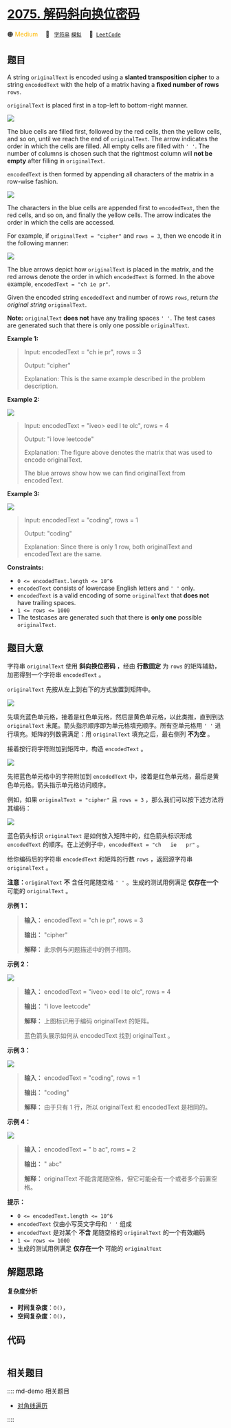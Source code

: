 # [2075. 解码斜向换位密码](https://leetcode.com/problems/decode-the-slanted-ciphertext)

🟠 <font color=#ffb800>Medium</font>&emsp; 🔖&ensp; [`字符串`](/leetcode/outline/tag/string.md) [`模拟`](/leetcode/outline/tag/simulation.md)&emsp; 🔗&ensp;[`LeetCode`](https://leetcode.com/problems/decode-the-slanted-ciphertext)


## 题目

A string `originalText` is encoded using a **slanted transposition cipher** to
a string `encodedText` with the help of a matrix having a **fixed number of
rows** `rows`.

`originalText` is placed first in a top-left to bottom-right manner.

![](https://assets.leetcode.com/uploads/2021/11/07/exa11.png)

The blue cells are filled first, followed by the red cells, then the yellow
cells, and so on, until we reach the end of `originalText`. The arrow
indicates the order in which the cells are filled. All empty cells are filled
with `' '`. The number of columns is chosen such that the rightmost column
will **not be empty** after filling in `originalText`.

`encodedText` is then formed by appending all characters of the matrix in a
row-wise fashion.

![](https://assets.leetcode.com/uploads/2021/11/07/exa12.png)

The characters in the blue cells are appended first to `encodedText`, then the
red cells, and so on, and finally the yellow cells. The arrow indicates the
order in which the cells are accessed.

For example, if `originalText = "cipher"` and `rows = 3`, then we encode it in
the following manner:

![](https://assets.leetcode.com/uploads/2021/10/25/desc2.png)

The blue arrows depict how `originalText` is placed in the matrix, and the red
arrows denote the order in which `encodedText` is formed. In the above
example, `encodedText = "ch ie pr"`.

Given the encoded string `encodedText` and number of rows `rows`, return _the
original string_ `originalText`.

**Note:** `originalText` **does not** have any trailing spaces `' '`. The test
cases are generated such that there is only one possible `originalText`.



**Example 1:**

> Input: encodedText = "ch   ie   pr", rows = 3
> 
> Output: "cipher"
> 
> Explanation: This is the same example described in the problem description.

**Example 2:**

![](https://assets.leetcode.com/uploads/2021/10/26/exam1.png)

> Input: encodedText = "iveo> 
> eed   l te   olc", rows = 4
> 
> Output: "i love leetcode"
> 
> Explanation: The figure above denotes the matrix that was used to encode originalText. 
> 
> The blue arrows show how we can find originalText from encodedText.

**Example 3:**

![](https://assets.leetcode.com/uploads/2021/10/26/eg2.png)

> Input: encodedText = "coding", rows = 1
> 
> Output: "coding"
> 
> Explanation: Since there is only 1 row, both originalText and encodedText are the same.

**Constraints:**

  * `0 <= encodedText.length <= 10^6`
  * `encodedText` consists of lowercase English letters and `' '` only.
  * `encodedText` is a valid encoding of some `originalText` that **does not** have trailing spaces.
  * `1 <= rows <= 1000`
  * The testcases are generated such that there is **only one** possible `originalText`.


## 题目大意

字符串 `originalText` 使用 **斜向换位密码** ，经由 **行数固定** 为 `rows` 的矩阵辅助，加密得到一个字符串
`encodedText` 。

`originalText` 先按从左上到右下的方式放置到矩阵中。

![](https://assets.leetcode.com/uploads/2021/11/07/exa11.png)

先填充蓝色单元格，接着是红色单元格，然后是黄色单元格，以此类推，直到到达 `originalText` 末尾。箭头指示顺序即为单元格填充顺序。所有空单元格用
`' '` 进行填充。矩阵的列数需满足：用 `originalText` 填充之后，最右侧列 **不为空** 。

接着按行将字符附加到矩阵中，构造 `encodedText` 。

![](https://assets.leetcode.com/uploads/2021/11/07/exa12.png)

先把蓝色单元格中的字符附加到 `encodedText` 中，接着是红色单元格，最后是黄色单元格。箭头指示单元格访问顺序。

例如，如果 `originalText = "cipher"` 且 `rows = 3` ，那么我们可以按下述方法将其编码：

![](https://assets.leetcode.com/uploads/2021/10/25/desc2.png)

蓝色箭头标识 `originalText` 是如何放入矩阵中的，红色箭头标识形成 `encodedText` 的顺序。在上述例子中，`encodedText
= "ch   ie   pr"` 。

给你编码后的字符串 `encodedText` 和矩阵的行数 `rows` ，返回源字符串 `originalText` 。

**注意：**`originalText` **不** 含任何尾随空格 `' '` 。生成的测试用例满足 **仅存在一个** 可能的
`originalText` 。



**示例 1：**

> 
> 
> 
> 
> 
> **输入：** encodedText = "ch   ie   pr", rows = 3
> 
> **输出：** "cipher"
> 
> **解释：** 此示例与问题描述中的例子相同。
> 
> 

**示例 2：**

![](https://assets.leetcode.com/uploads/2021/10/26/exam1.png)

> 
> 
> 
> 
> 
> **输入：** encodedText = "iveo> 
> eed   l te   olc", rows = 4
> 
> **输出：** "i love leetcode"
> 
> **解释：** 上图标识用于编码 originalText 的矩阵。 
> 
> 蓝色箭头展示如何从 encodedText 找到 originalText 。
> 
> 

**示例 3：**

![](https://assets.leetcode.com/uploads/2021/10/26/eg2.png)

> 
> 
> 
> 
> 
> **输入：** encodedText = "coding", rows = 1
> 
> **输出：** "coding"
> 
> **解释：** 由于只有 1 行，所以 originalText 和 encodedText 是相同的。
> 
> 

**示例 4：**

![](https://assets.leetcode.com/uploads/2021/10/26/exam3.png)

> 
> 
> 
> 
> 
> **输入：** encodedText = " b  ac", rows = 2
> 
> **输出：** " abc"
> 
> **解释：** originalText 不能含尾随空格，但它可能会有一个或者多个前置空格。
> 
> 



**提示：**

  * `0 <= encodedText.length <= 10^6`
  * `encodedText` 仅由小写英文字母和 `' '` 组成
  * `encodedText` 是对某个 **不含** 尾随空格的 `originalText` 的一个有效编码
  * `1 <= rows <= 1000`
  * 生成的测试用例满足 **仅存在一个** 可能的 `originalText`


## 解题思路

#### 复杂度分析

- **时间复杂度**：`O()`，
- **空间复杂度**：`O()`，

## 代码

```javascript

```

## 相关题目

:::: md-demo 相关题目
- [对角线遍历](https://leetcode.com/problems/diagonal-traverse)

::::
